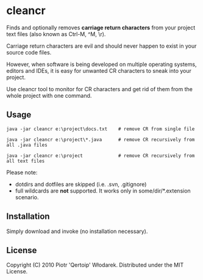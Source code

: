 # cleancr

Finds and optionally removes __carriage return characters__ from your project text files (also known as Ctrl-M, ^M, \r).

Carriage return characters are evil and should never happen to exist in your source code files.

However, when software is being developed on multiple operating systems, editors and IDEs, it is easy for unwanted CR characters to sneak into your project.

Use cleancr tool to monitor for CR characters and get rid of them from the whole project with one command.

## Usage

    java -jar cleancr e:\project\docs.txt    # remove CR from single file

    java -jar cleancr e:\project\*.java      # remove CR recursively from all .java files

    java -jar cleancr e:\project             # remove CR recursively from all text files

Please note:
 * dotdirs and dotfiles are skipped (i.e. .svn, .gitignore)
 * full wildcards are __not__ supported. It works only in some/dir/*.extension scenario.

## Installation

Simply download and invoke (no installation necessary).

## License

Copyright (C) 2010 Piotr 'Qertoip' Włodarek. Distributed under the MIT License.